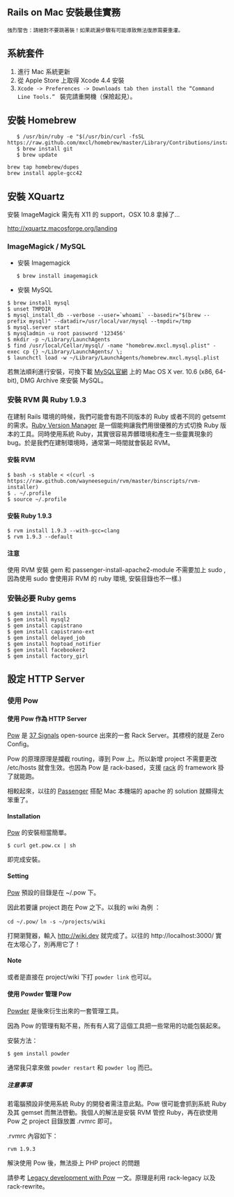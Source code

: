 ## Rails on Mac 安裝最佳實務

`強烈警告：請絕對不要跳著裝！如果疏漏步驟有可能導致無法復原需要重灌。`

## 系統套件

1. 進行 Mac 系統更新
2. 從 Apple Store 上取得 Xcode 4.4 安裝
3. `Xcode -> Preferences -> Downloads tab then install the “Command Line Tools.” ` 裝完請重開機（保險起見）。

## 安裝 Homebrew
  
```
   $ /usr/bin/ruby -e "$(/usr/bin/curl -fsSL https://raw.github.com/mxcl/homebrew/master/Library/Contributions/install_homebrew.rb)"
   $ brew install git
   $ brew update
```

```
brew tap homebrew/dupes
brew install apple-gcc42
```

## 安裝 XQuartz

安裝 ImageMagick 需先有 X11 的 support，OSX 10.8 拿掉了...

http://xquartz.macosforge.org/landing


###  ImageMagick / MySQL

* 安裝 Imagemagick

```
   $ brew install imagemagick
```

*  安裝 MySQL

```
$ brew install mysql
$ unset TMPDIR
$ mysql_install_db --verbose --user=`whoami` --basedir="$(brew --prefix mysql)" --datadir=/usr/local/var/mysql --tmpdir=/tmp
$ mysql.server start
$ mysqladmin -u root password '123456'
$ mkdir -p ~/Library/LaunchAgents
$ find /usr/local/Cellar/mysql/ -name "homebrew.mxcl.mysql.plist" -exec cp {} ~/Library/LaunchAgents/ \;
$ launchctl load -w ~/Library/LaunchAgents/homebrew.mxcl.mysql.plist

```

若無法順利進行安裝，可換下載 [MySQL官網](http://dev.mysql.com/downloads/mysql/) 上的 Mac OS X ver. 10.6 (x86, 64-bit), DMG Archive 來安裝 MySQL。
  

### 安裝 RVM 與 Ruby 1.9.3

在建制 Rails 環境的時候，我們可能會有跑不同版本的 Ruby 或者不同的 getsemt 的需求。[Ruby Version Manager](https://rvm.beginrescueend.com/) 是一個能夠讓我們用很優雅的方式切換 Ruby 版本的工具。同時使用系統 Ruby，其實很容易弄髒環境和產生一些靈異現象的 bug。於是我們在建制環境時，通常第一時間就會裝起 RVM。

#### 安裝 RVM

```
$ bash -s stable < <(curl -s https://raw.github.com/wayneeseguin/rvm/master/binscripts/rvm-installer)
$ . ~/.profile
$ source ~/.profile
```
    
#### 安裝 Ruby 1.9.3

```
$ rvm install 1.9.3 --with-gcc=clang
$ rvm 1.9.3 --default 

```

#### 注意

使用 RVM 安裝 gem 和 passenger-install-apache2-module 不需要加上 sudo , 因為使用 sudo 會使用非 RVM 的 ruby 環境, 安裝目錄也不一樣.) 
    

### 安裝必要 Ruby gems

```
$ gem install rails
$ gem install mysql2
$ gem install capistrano
$ gem install capistrano-ext
$ gem install delayed_job
$ gem install hoptoad_notifier
$ gem install facebooker2
$ gem install factory_girl
```

## 設定 HTTP Server

### 使用 Pow

#### 使用 Pow 作為 HTTP Server

[Pow](http://pow.cx) 是 [37 Signals](http://37signals.com/) open-source 出來的一套 Rack Server。其標榜的就是 Zero Config。

Pow 的原理原理是攔截 routing，導到 Pow 上。所以新增 project 不需要更改 /etc/hosts 就會生效。也因為 Pow 是 rack-based，支援 [rack](http://rack.rubyforge.org/) 的 framework 掛了就能跑。


相較起來，以往的 [Passenger](http://www.modrails.com/) 搭配 Mac 本機端的 apache 的 solution 就顯得太笨重了。

#### Installation 

[Pow](http://pow.cx) 的安裝相當簡單。

```    
$ curl get.pow.cx | sh
```

即完成安裝。

#### Setting 

[Pow](http://pow.cx) 預設的目錄是在 ~/.pow 下。


因此若要讓 project 跑在 Pow 之下。以我的 wiki 為例 ：

`cd ~/.pow/`
`ln -s ~/projects/wiki`  

打開瀏覽器，輸入 http://wiki.dev 就完成了。以往的 http://localhost:3000/ 實在太噁心了，別再用它了！

#### Note

或者是直接在 project/wiki 下打 `powder link` 也可以。


#### 使用 Powder 管理 Pow

[Powder](https://github.com/Rodreegez/powder)  是後來衍生出來的一套管理工具。

因為 Pow 的管理有點不易，所有有人寫了這個工具把一些常用的功能包裝起來。

安裝方法：


`$ gem install powder`

通常我只拿來做 `powder restart` 和 `powder log` 而已。

##### 注意事項

若電腦預設非使用系統 Ruby 的開發者需注意此點。Pow 很可能會抓到系統 Ruby 及其  gemset 而無法啓動。我個人的解法是安裝 RVM 管控 Ruby，再在欲使用 Pow 之 project 目錄放置 .rvmrc 即可。

.rvmrc 內容如下：

`rvm 1.9.3`


解決使用 Pow 後，無法掛上 PHP project 的問題

請參考 [Legacy development with Pow](http://stuff-things.net/2011/05/16/legacy-development-with-pow/) 一文。原理是利用 rack-legacy 以及 rack-rewrite。
